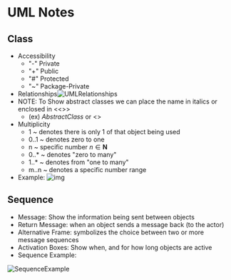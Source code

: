 # UML Notes

## Class

* Accessibility
  * "-" Private
  * "+" Public
  * "#" Protected
  * "~" Package-Private
* Relationships![UMLRelationships](C:\Users\simon\Pictures\Education\UMLRelationships.png)
* NOTE: To Show abstract classes we can place the name in italics or enclosed in <<>>
  * (ex) *AbstractClass* or <<AbstractClass>>
* Multiplicity
  * 1 ~ denotes there is only 1 of that object being used
  * 0..1 ~ denotes zero to one
  * n ~ specific number $n \in \mathbf N$
  * 0..* ~ denotes "zero to many"
  * 1..* ~ denotes from "one to many"
  * m..n ~ denotes a specific number range
* Example: ![img](https://upload.wikimedia.org/wikipedia/commons/d/d6/Uml_diagram2.png)

## Sequence

* Message: Show the information being sent between objects
* Return Message: when an object sends a message back (to the actor)
* Alternative Frame: symbolizes the choice between two or more message sequences
* Activation Boxes: Show when, and for how long objects are active
* Sequence Example: 

![SequenceExample](C:\Users\simon\Pictures\Education\SequenceExample.png)

